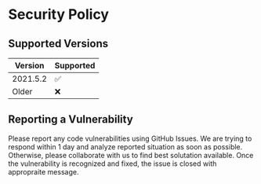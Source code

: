 # Security Policy

## Supported Versions

| Version | Supported          |
| ------- | ------------------ |
| 2021.5.2   | :white_check_mark: |
| Older   | :x:                |

## Reporting a Vulnerability

Please report any code vulnerabilities using GitHub Issues. We are trying to respond within 1 day and analyze reported situation as soon as possible.
Otherwise, please collaborate with us to find best solutation available.
Once the vulnerability is recognized and fixed, the issue is closed with appropraite message. 
